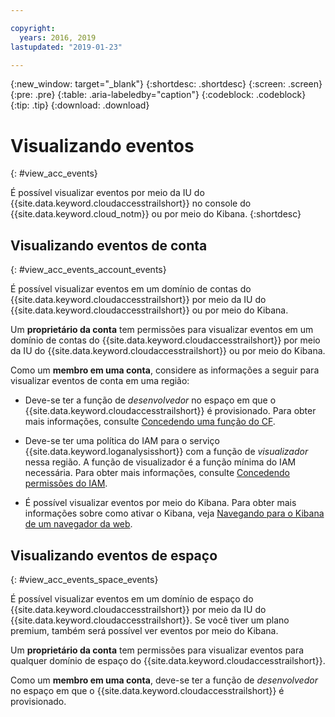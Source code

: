 ```yaml
---

copyright:
  years: 2016, 2019
lastupdated: "2019-01-23"

---
```


{:new_window: target="_blank"}
{:shortdesc: .shortdesc}
{:screen: .screen}
{:pre: .pre}
{:table: .aria-labeledby="caption"}
{:codeblock: .codeblock}
{:tip: .tip}
{:download: .download}



# Visualizando eventos
{: #view_acc_events}

É possível visualizar eventos por meio da IU do {{site.data.keyword.cloudaccesstrailshort}} no console do {{site.data.keyword.cloud_notm}} ou por meio do Kibana.
{:shortdesc}
   

## Visualizando eventos de conta
{: #view_acc_events_account_events}

É possível visualizar eventos em um domínio de contas do {{site.data.keyword.cloudaccesstrailshort}} por meio da IU do {{site.data.keyword.cloudaccesstrailshort}} ou por meio do Kibana.

Um **proprietário da conta** tem permissões para visualizar eventos em um domínio de contas do {{site.data.keyword.cloudaccesstrailshort}} por meio da IU do {{site.data.keyword.cloudaccesstrailshort}} ou por meio do Kibana.

Como um **membro em uma conta**, considere as informações a seguir para visualizar eventos de conta em uma região:

* Deve-se ter a função de *desenvolvedor* no espaço em que o {{site.data.keyword.cloudaccesstrailshort}} é provisionado. Para obter mais informações, consulte [Concedendo uma função do CF](/docs/services/cloud-activity-tracker/how-to/grant_permissions.html#grant_cf_role).

* Deve-se ter uma política do IAM para o serviço {{site.data.keyword.loganalysisshort}} com a função de *visualizador* nessa região. A função de visualizador é a função mínima do IAM necessária. Para obter mais informações, consulte [Concedendo permissões do IAM](/docs/services/cloud-activity-tracker/how-to/grant_permissions.html#grant_iam_policy).

* É possível visualizar eventos por meio do Kibana. Para obter mais informações sobre como ativar o Kibana, veja [Navegando para o Kibana de um navegador da web](/docs/services/cloud-activity-tracker/how-to/manage-events-ui/launch_kibana.html#launch_Kibana_from_browser).



## Visualizando eventos de espaço
{: #view_acc_events_space_events}

É possível visualizar eventos em um domínio de espaço do {{site.data.keyword.cloudaccesstrailshort}} por meio da IU do {{site.data.keyword.cloudaccesstrailshort}}. Se você tiver um plano premium, também será possível ver eventos por meio do Kibana.

Um **proprietário da conta** tem permissões para visualizar eventos para qualquer domínio de espaço do {{site.data.keyword.cloudaccesstrailshort}}.

Como um **membro em uma conta**, deve-se ter a função de *desenvolvedor* no espaço em que o {{site.data.keyword.cloudaccesstrailshort}} é provisionado.


